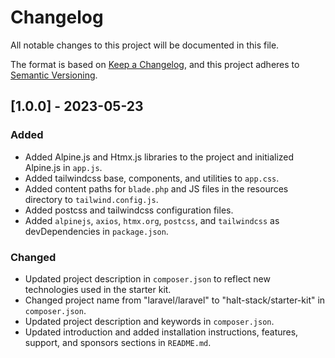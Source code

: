 # Changelog

All notable changes to this project will be documented in this file.

The format is based on [Keep a Changelog](https://keepachangelog.com/en/1.0.0/),
and this project adheres to [Semantic Versioning](https://semver.org/spec/v2.0.0.html).

## [1.0.0] - 2023-05-23

### Added

- Added Alpine.js and Htmx.js libraries to the project and initialized Alpine.js in `app.js`.
- Added tailwindcss base, components, and utilities to `app.css`.
- Added content paths for `blade.php` and JS files in the resources directory to `tailwind.config.js`.
- Added postcss and tailwindcss configuration files.
- Added `alpinejs`, `axios`, `htmx.org`, `postcss`, and `tailwindcss` as devDependencies in `package.json`.

### Changed

- Updated project description in `composer.json` to reflect new technologies used in the starter kit.
- Changed project name from "laravel/laravel" to "halt-stack/starter-kit" in `composer.json`.
- Updated project description and keywords in `composer.json`.
- Updated introduction and added installation instructions, features, support, and sponsors sections in `README.md`.
